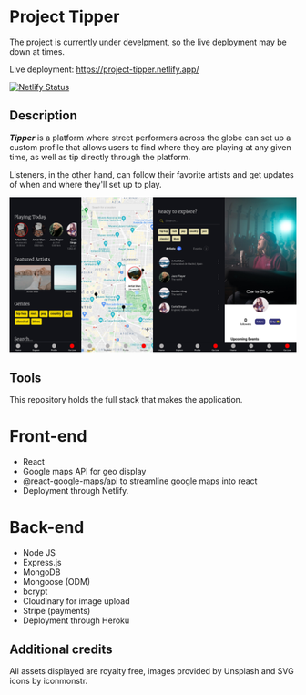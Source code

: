 # Project Tipper

The project is currently under develpment, so the live deployment may be down at times.

Live deployment: https://project-tipper.netlify.app/

[![Netlify Status](https://api.netlify.com/api/v1/badges/c701a746-cc3f-436f-a87e-85edc0c1680c/deploy-status)](https://app.netlify.com/sites/project-tipper/deploys)

## Description

_**Tipper**_ is a platform where street performers across the globe can set up a custom profile that allows users to find where they are playing at any given time, as well as tip directly through the platform.

Listeners, in the other hand, can follow their favorite artists and get updates of when and where they'll set up to play.

![image example](https://github.com/ItsLhun/project-tipper/blob/master/client/public/merge_from_ofoct.jpg)

## Tools

This repository holds the full stack that makes the application.

# Front-end

- React
- Google maps API for geo display
- @react-google-maps/api to streamline google maps into react
- Deployment through Netlify.

# Back-end

- Node JS
- Express.js
- MongoDB
- Mongoose (ODM)
- bcrypt
- Cloudinary for image upload
- Stripe (payments)
- Deployment through Heroku

## Additional credits

All assets displayed are royalty free, images provided by Unsplash and SVG icons by iconmonstr.
